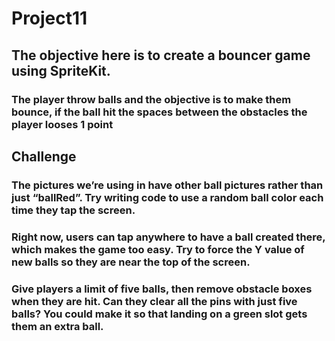 # Project11
## The objective here is to create a bouncer game using SpriteKit.

### The player throw balls and the objective is to make them bounce, if the ball hit the spaces between the obstacles the player looses 1 point

## Challenge

### The pictures we’re using in have other ball pictures rather than just “ballRed”. Try writing code to use a random ball color each time they tap the screen.
### Right now, users can tap anywhere to have a ball created there, which makes the game too easy. Try to force the Y value of new balls so they are near the top of the screen.
### Give players a limit of five balls, then remove obstacle boxes when they are hit. Can they clear all the pins with just five balls? You could make it so that landing on a green slot gets them an extra ball.
